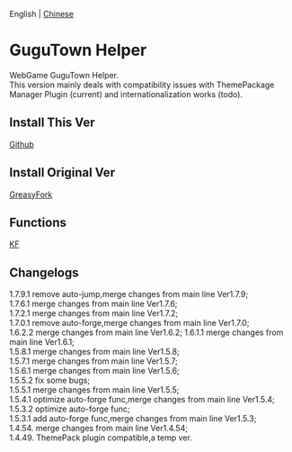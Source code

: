 English | [Chinese](README_zh.md)   
# GuguTown Helper
WebGame GuguTown Helper.    
This version mainly deals with compatibility issues with ThemePackage Manager Plugin (current) and internationalization works (todo).

## Install This Ver 
[Github](https://github.com/GuguTown/GuguTownHelper/raw/main/GuguTownHelper.user.js) 

## Install Original Ver 
[GreasyFork](https://greasyfork.org/scripts/445173) 

## Functions
[KF](https://kf.miaola.work/read.php?tid=913532&sf=9ac)

## Changelogs
1.7.9.1 remove auto-jump,merge changes from main line Ver1.7.9;    
1.7.6.1 merge changes from main line Ver1.7.6;    
1.7.2.1 merge changes from main line Ver1.7.2;    
1.7.0.1 remove auto-forge,merge changes from main line Ver1.7.0;    
1.6.2.2 merge changes from main line Ver1.6.2;
1.6.1.1 merge changes from main line Ver1.6.1;   
1.5.8.1 merge changes from main line Ver1.5.8;   
1.5.7.1 merge changes from main line Ver1.5.7;   
1.5.6.1 merge changes from main line Ver1.5.6;   
1.5.5.2 fix some bugs;   
1.5.5.1 merge changes from main line Ver1.5.5;   
1.5.4.1 optimize auto-forge func,merge changes from main line Ver1.5.4;   
1.5.3.2 optimize auto-forge func;    
1.5.3.1 add auto-forge func,merge changes from main line Ver1.5.3;    
1.4.54. merge changes from main line Ver1.4.54;    
1.4.49. ThemePack plugin compatible,a temp ver.
